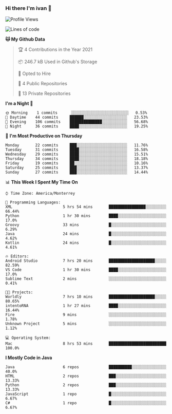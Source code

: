 ### Hi there I'm ivan 👋
<!--START_SECTION:waka-->
![Profile Views](http://img.shields.io/badge/Profile%20Views-172-blue)

![Lines of code](https://img.shields.io/badge/From%20Hello%20World%20I%27ve%20Written-2.2%20million%20lines%20of%20code-blue)

**🐱 My Github Data** 

> 🏆 4 Contributions in the Year 2021
 > 
> 📦 246.7 kB Used in Github's Storage 
 > 
> 💼 Opted to Hire
 > 
> 📜 4 Public Repositories 
 > 
> 🔑 13 Private Repositories  
 > 
**I'm a Night 🦉** 

```text
🌞 Morning    1 commits      ░░░░░░░░░░░░░░░░░░░░░░░░░   0.53% 
🌆 Daytime    44 commits     ██████░░░░░░░░░░░░░░░░░░░   23.53% 
🌃 Evening    106 commits    ██████████████░░░░░░░░░░░   56.68% 
🌙 Night      36 commits     ████░░░░░░░░░░░░░░░░░░░░░   19.25%

```
📅 **I'm Most Productive on Thursday** 

```text
Monday       22 commits     ███░░░░░░░░░░░░░░░░░░░░░░   11.76% 
Tuesday      31 commits     ████░░░░░░░░░░░░░░░░░░░░░   16.58% 
Wednesday    29 commits     ████░░░░░░░░░░░░░░░░░░░░░   15.51% 
Thursday     34 commits     ████░░░░░░░░░░░░░░░░░░░░░   18.18% 
Friday       19 commits     ██░░░░░░░░░░░░░░░░░░░░░░░   10.16% 
Saturday     25 commits     ███░░░░░░░░░░░░░░░░░░░░░░   13.37% 
Sunday       27 commits     ███░░░░░░░░░░░░░░░░░░░░░░   14.44%

```


📊 **This Week I Spent My Time On** 

```text
⌚︎ Time Zone: America/Monterrey

💬 Programming Languages: 
XML                      5 hrs 54 mins       ████████████████░░░░░░░░░   66.44% 
Python                   1 hr 30 mins        ████░░░░░░░░░░░░░░░░░░░░░   17.0% 
Groovy                   33 mins             █░░░░░░░░░░░░░░░░░░░░░░░░   6.29% 
Java                     24 mins             █░░░░░░░░░░░░░░░░░░░░░░░░   4.62% 
Kotlin                   24 mins             █░░░░░░░░░░░░░░░░░░░░░░░░   4.61%

🔥 Editors: 
Android Studio           7 hrs 20 mins       ████████████████████░░░░░   82.59% 
VS Code                  1 hr 30 mins        ████░░░░░░░░░░░░░░░░░░░░░   17.0% 
Sublime Text             2 mins              ░░░░░░░░░░░░░░░░░░░░░░░░░   0.41%

🐱‍💻 Projects: 
Worldly                  7 hrs 10 mins       ████████████████████░░░░░   80.65% 
intentoRNA               1 hr 27 mins        ████░░░░░░░░░░░░░░░░░░░░░   16.44% 
Fire                     9 mins              ░░░░░░░░░░░░░░░░░░░░░░░░░   1.78% 
Unknown Project          5 mins              ░░░░░░░░░░░░░░░░░░░░░░░░░   1.12%

💻 Operating System: 
Mac                      8 hrs 53 mins       █████████████████████████   100.0%

```

**I Mostly Code in Java** 

```text
Java                     6 repos             ██████████░░░░░░░░░░░░░░░   40.0% 
HTML                     2 repos             ███░░░░░░░░░░░░░░░░░░░░░░   13.33% 
Python                   2 repos             ███░░░░░░░░░░░░░░░░░░░░░░   13.33% 
JavaScript               1 repo              █░░░░░░░░░░░░░░░░░░░░░░░░   6.67% 
C#                       1 repo              █░░░░░░░░░░░░░░░░░░░░░░░░   6.67%

```



<!--END_SECTION:waka-->

<!--
<p align="center">
  <img src ="https://github-readme-stats.vercel.app/api?username=ivanjtm&show_icons=true&count_private=true&theme=default&hide_border=true&include_all_commits=true?count_private=true">
  <img src ="https://github-readme-stats.vercel.app/api/top-langs/?username=ivanjtm&layout=compact&hide_border=true&langs_count=50">
  <img src="https://github-readme-stats.vercel.app/api/wakatime?username=ivanjtm&hide_border=true"> 
</p>
-->

